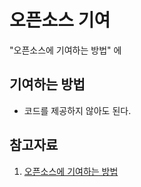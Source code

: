 # 오픈소스 기여 

"오픈소스에 기여하는 방법" 에 


## 기여하는 방법
* 코드를 제공하지 않아도 된다.



## 참고자료
1. [오픈소스에 기여하는 방법](https://opensource.guide/ko/how-to-contrubte/)
